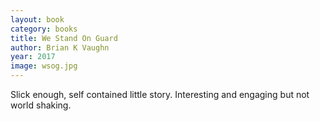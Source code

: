 ```yaml
---
layout: book
category: books
title: We Stand On Guard
author: Brian K Vaughn
year: 2017
image: wsog.jpg
---
```

Slick enough, self contained little story.  Interesting and engaging but not world shaking.
